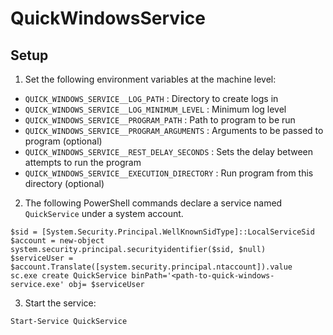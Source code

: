# QuickWindowsService

## Setup

1. Set the following environment variables at the machine level:

* `QUICK_WINDOWS_SERVICE__LOG_PATH` : Directory to create logs in
* `QUICK_WINDOWS_SERVICE__LOG_MINIMUM_LEVEL` : Minimum log level
* `QUICK_WINDOWS_SERVICE__PROGRAM_PATH` : Path to program to be run
* `QUICK_WINDOWS_SERVICE__PROGRAM_ARGUMENTS` : Arguments to be passed to program (optional)
* `QUICK_WINDOWS_SERVICE__REST_DELAY_SECONDS` : Sets the delay between attempts to run the program
* `QUICK_WINDOWS_SERVICE__EXECUTION_DIRECTORY` : Run program from this directory (optional)

2. The following PowerShell commands declare a service named `QuickService` under a system account.

```
$sid = [System.Security.Principal.WellKnownSidType]::LocalServiceSid	
$account = new-object system.security.principal.securityidentifier($sid, $null)
$serviceUser = $account.Translate([system.security.principal.ntaccount]).value
sc.exe create QuickService binPath='<path-to-quick-windows-service.exe' obj= $serviceUser            
```

3. Start the service:

```
Start-Service QuickService
```